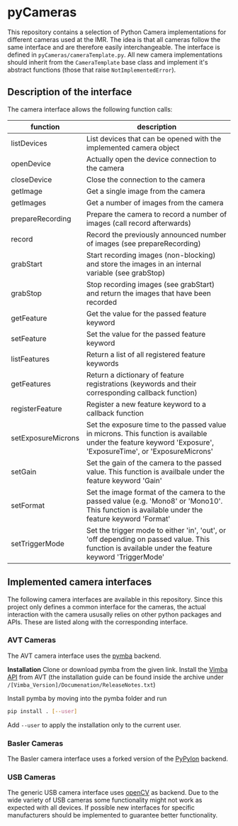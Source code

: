 # pyCameras

This repository contains a selection of Python Camera implementations for different cameras used at the IMR.
The idea is that all cameras follow the same interface and are therefore easily interchangeable.
The interface is defined in `pyCameras/cameraTemplate.py`.
All new camera implementations should inherit from the `CameraTemplate` base class and implement it's abstract functions (those that raise `NotImplementedError`).

## Description of the interface

The camera interface allows the following function calls:

| function | description |
| -------- | ----------- |
| listDevices | List devices that can be opened with the implemented camera object |
| openDevice | Actually open the device connection to the camera |
| closeDevice | Close the connection to the camera |
| getImage | Get a single image from the camera |
| getImages | Get a number of images from the camera |
| prepareRecording | Prepare the camera to record a number of images (call record afterwards) |
| record | Record the previously announced number of images (see prepareRecording) |
| grabStart | Start recording images (non-blocking) and store the images in an internal variable (see grabStop) |
| grabStop | Stop recording images (see grabStart) and return the images that have been recorded |
| getFeature | Get the value for the passed feature keyword |
| setFeature | Set the value for the passed feature keyword |
| listFeatures | Return a list of all registered feature keywords |
| getFeatures | Return a dictionary of feature registrations (keywords and their corresponding callback function) |
| registerFeature | Register a new feature keyword to a callback function |
| setExposureMicrons | Set the exposure time to the passed value in microns. This function is available under the feature keyword 'Exposure', 'ExposureTime', or 'ExposureMicrons' |
| setGain | Set the gain of the camera to the passed value. This function is availbale under the feature keyword 'Gain' |
| setFormat | Set the image format of the camera to the passed value (e.g. 'Mono8' or 'Mono10'. This function is available under the feature keyword 'Format' |
| setTriggerMode | Set the trigger mode to either 'in', 'out', or 'off depending on passed value. This function is available under the feature keyword 'TriggerMode' |

## Implemented camera interfaces

The following camera interfaces are available in this repository.
Since this project only defines a common interface for the cameras, the actual interaction with the camera ususally relies on other python packages and APIs.
These are listed along with the corresponding interface.

### AVT Cameras

The AVT camera interface uses the [pymba](https://github.com/morefigs/pymba.git) backend.

**Installation**
Clone or download pymba from the given link. Install the [Vimba API](https://www.alliedvision.com/de/produkte/software.html)
from AVT (the installation guide can be found inside the archive under `/[Vimba_Version]/Documenation/ReleaseNotes.txt`)

Install pymba by moving into the pymba folder and run
```bash
pip install . [--user]
```
Add `--user` to apply the installation only to the current user. 

### Basler Cameras

The Basler camera interface uses a forked version of the [PyPylon](https://gitlab.imr.uni-hannover.de/kroeger/PyPylon) backend.

### USB Cameras

The generic USB camera interface uses [openCV](https://opencv.org/) as backend.
Due to the wide variety of USB cameras some functionality might not work as expected with all devices.
If possible new interfaces for specific manufacturers should be implemented to guarantee better functionality.
